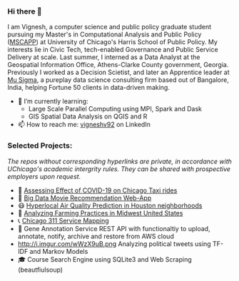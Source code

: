 ### Hi there 👋

I am Vignesh, a computer science and public policy graduate student pursuing my Master's in Computational Analysis and Public Policy ([MSCAPP](https://capp.uchicago.edu/)) at University of Chicago's Harris School of Public Policy. My interests lie in Civic Tech, tech-enabled Governance and Public Service Delivery at scale. Last summer, I interned as a Data Analyst at the Geospatial Information Office, Athens-Clarke County government, Georgia. Previously I worked as a Decision Scietist, and later an Apprentice leader at [Mu Sigma](https://www.mu-sigma.com/), a pureplay data science consulting firm based out of Bangalore, India, helping Fortune 50 clients in data-driven making.

- 🌱 I’m currently learning:
  - Large Scale Parallel Computing using MPI, Spark and Dask
  - GIS Spatial Data Analysis on QGIS and R
- 📫 How to reach me: [vigneshv92](https://www.linkedin.com/in/vigneshv92/) on LinkedIn

### Selected Projects:
*The repos without corresponding hyperlinks are private, in accordance with UChicago's academic intergrity rules. They can be shared with prospective employers upon request.*

- 🚕 [Assessing Effect of COVID-19 on Chicago Taxi rides](https://github.com/v4vigtory/Impact-of-COVID-19-on-Chicago-Taxi-rides)
- 🍿 [Big Data Movie Recommendation Web-App](https://github.com/v4vigtory/Big-Data-Movie-Recommendation-App)
- 😷 [Hyperlocal Air Quality Prediction in Houston neighborhoods](https://github.com/v4vigtory/Hyperlocal-Air-Quality-Prediction-in-Houston-neighborhoods)
- 🌾 [Analyzing Farming Practices in Midwest United States](https://github.com/v4vigtory/Analyzing-Farming-Practices-in-Midwest-United-States)
- 📞 [Chicago 311 Service Mapping](https://github.com/v4vigtory/Chicago-311-Service-Mapping)
- 🧬 Gene Annotation Service REST API with functionaltiy to upload, annotate, notify, archive and restore from AWS cloud
- http://i.imgur.com/wWzX9uB.png Analyzing political tweets using TF-IDF and Markov Models
- 🎓 Course Search Engine using SQLite3 and Web Scraping (beautfiulsoup)

<!--
**v4vigtory/v4vigtory** is a ✨ _special_ ✨ repository because its `README.md` (this file) appears on your GitHub profile.

Here are some ideas to get you started:

- 🔭 I’m currently working on ...
- 🌱 I’m currently learning ...
- 👯 I’m looking to collaborate on ...
- 🤔 I’m looking for help with ...
- 💬 Ask me about ...
- 📫 How to reach me: ...
- 😄 Pronouns: ...
- ⚡ Fun fact: ...
-->
